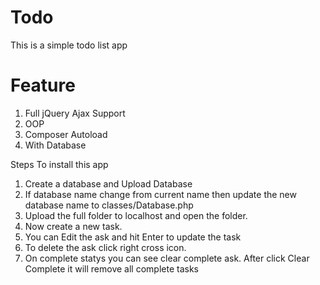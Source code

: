 # Todo
This is a simple todo list app

# Feature
1. Full jQuery Ajax Support
2. OOP 
3. Composer Autoload 
4. With Database

Steps To install this app 
1. Create a database and Upload Database
2. If database name change from current name then update the new database name to classes/Database.php
3. Upload the full folder to localhost and open the folder. 
4. Now create a new task.
5. You can Edit the ask and hit Enter to update the task
6. To delete the ask click right cross icon.
7. On complete statys you can see clear complete ask. After click Clear Complete it will remove all complete tasks




